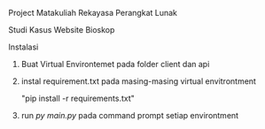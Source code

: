 Project Matakuliah Rekayasa Perangkat Lunak 

Studi Kasus Website Bioskop 

Instalasi 
1. Buat Virtual Environtemet pada folder client dan api
2. instal requirement.txt pada masing-masing virtual envitrontment

   "pip install -r requirements.txt"
3. run *py main.py* pada command prompt setiap environtment
    
 
